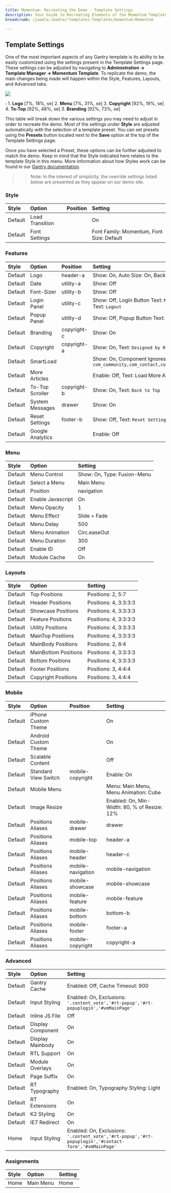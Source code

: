```yaml
---
title: Momentum: Recreating the Demo - Template Settings
description: Your Guide to Recreating Elements of the Momentum Template for Joomla
breadcrumb: /joomla:Joomla/!templates:Templates/momentum:Momentum

---
```


Template Settings
-----
One of the most important aspects of any Gantry template is its ability to be easily customized using the settings present in the Template Settings page. These settings can be adjusted by navigating to **Administration -> Template Manager -> Momentum Template**. To replicate the demo, the main changes being made will happen within the Style, Features, Layouts, and Advanced tabs. 

![](assets/momentum2.jpeg)

:   1. **Logo** [7%, 18%, se]
    2. **Menu** [7%, 31%, se]
    3. **Copyright** [92%, 19%, se]
    4. **To-Top** [92%, 48%, se]
    3. **Branding** [92%, 73%, se]

This table will break down the various settings you may need to adjust in order to recreate the demo. Most of the settings under **Style** are adjusted automatically with the selection of a template preset. You can set presets using the **Presets** button located next to the **Save** option at the top of the Template Settings page.

Once you have selected a Preset, these options can be further adjusted to match the demo. Keep in mind that the Style indicated here relates to the template Style in this menu. More information about how Styles work can be found in our [Gantry documentation][Style].

>> Note: In the interest of simplicity, the override settings listed below are presented as they appear on our demo site.

### Style

| Style   | Option          | Position | Setting                                    |  
| :------ | :-------------- | :------- | :----------------------------------------- |  
| Default | Load Transition |          | On                                         |   
| Default | Font Settings   |          | Font Family: Momentum, Font Size: Default  |  

### Features

| Style   | Option           | Position     | Setting                                                                                 |  
| :------ | :--------------- | :----------- | :-------------------------------------------------------------------------------------- |  
| Default | Logo             | header-a     | Show: On, Auto Size: On, Background: Dark                                               |  
| Default | Date             | utility-a    | Show: Off                                                                               |  
| Default | Font-Sizer       | utility-b    | Show: Off                                                                               |  
| Default | Login Panel      | utility-c    | Show: Off, Login Button Text: `Member Login`, Logout Button Text: `Logout`              |  
| Default | Popup Panel      | utility-d    | Show: Off, Popup Button Text: `Popup Module`                                            |  
| Default | Branding         | copyright-c  | Show: On                                                                                |  
| Default | Copyright        | copyright-a  | Show: On, Text: `Designed by RocketTheme`                                               |  
| Default | SmartLoad        |              | Show: On, Component Ignores: `com_community,com_contact,com_k2,com_tienda,com_weblinks` |  
| Default | More Articles    |              | Enable: Off, Text: Load More Articles, Hide Pagination: On                              |  
| Default | To-Top Scroller  | copyright-b  | Show: On, Text: `Back to Top`                                                           |  
| Default | System Messages  | drawer       | Show: On                                                                                |  
| Default | Reset Settings   | footer-b     | Show: Off, Text: `Reset Settings`                                                       |  
| Default | Google Analytics |              | Enable: Off                                                                             |   

### Menu

| Style   | Option                  | Setting                                    |  
| :------ | :---------------------- | :----------------------------------------- |  
| Default | Menu Control            | Show: On, Type: Fusion-Menu                |  
| Default | Select a Menu           | Main Menu                                  |  
| Default | Position                | navigation                                 |
| Default | Enable Javascript       | On                                         |  
| Default | Menu Opacity            | 1                                          |  
| Default | Menu Effect             | Slide + Fade                               |  
| Default | Menu Delay              | 500                                        |  
| Default | Menu Animation          | Circ.easeOut                               |  
| Default | Menu Duration           | 300                                        |  
| Default | Enable ID               | Off                                        |  
| Default | Module Cache            | On                                         |  

### Layouts

| Style   | Option               | Setting               |  
| :------ | :------------------- | :-------------------- |  
| Default | Top Positions        | Positions: 2, 5:7     |  
| Default | Header Positions     | Positions: 4, 3:3:3:3 |  
| Default | Showcase Positions   | Positions: 4, 3:3:3:3 |  
| Default | Feature Positions    | Positions: 4, 3:3:3:3 |  
| Default | Utility Positions    | Positions: 4, 3:3:3:3 |  
| Default | MainTop Positions    | Positions: 4, 3:3:3:3 |  
| Default | MainBody Positions   | Positions: 2, 8:4     |  
| Default | MainBottom Positions | Positions: 4, 3:3:3:3 |  
| Default | Bottom Positions     | Positions: 4, 3:3:3:3 |  
| Default | Footer Positions     | Positions: 3, 4:4:4   |  
| Default | Copyright Positions  | Positions: 3, 4:4:4   |  

### Mobile

| Style   | Option               | Position          | Setting                                      |  
| :------ | :------------------- | :---------------- | :------------------------------------------- |  
| Default | iPhone Custom Theme  |                   | On                                           |  
| Default | Android Custom Theme |                   | On                                           |  
| Default | Scalable Content     |                   | Off                                          |  
| Default | Standard View Switch | mobile-copyright  | Enable: On                                   |  
| Default | Mobile Menu          |                   | Menu: Main Menu, Menu Animation: Cube        |  
| Default | Image Resize         |                   | Enabled: On, Min-Width: 80, % of Resize: 12% |  
| Default | Positions Aliases    | mobile-drawer     | drawer                                       |  
| Default | Positions Aliases    | mobile-top        | header-a                                     |  
| Default | Positions Aliases    | mobile-header     | header-c                                     |  
| Default | Positions Aliases    | mobile-navigation | mobile-navigation                            |  
| Default | Positions Aliases    | mobile-showcase   | mobile-showcase                              |  
| Default | Positions Aliases    | mobile-feature    | mobile-feature                               |  
| Default | Positions Aliases    | mobile-bottom     | bottom-b                                     |  
| Default | Positions Aliases    | mobile-footer     | footer-a                                     |  
| Default | Positions Aliases    | mobile-copyright  | copyright-a                                  |   

### Advanced

| Style   | Option            | Setting                                                                                               |  
| :------ | :---------------- | :---------------------------------------------------------------------------------------------------- |  
| Default | Gantry Cache      | Enabled: Off, Cache Timeout: 900                                                                      |  
| Default | Input Styling     | Enabled: On, Exclusions: `'.content_vote','#rt-popup','#rt-popuplogin','#vmMainPage'`                 |  
| Default | Inline JS File    | Off                                                                                                   |  
| Default | Display Component | On                                                                                                    |  
| Default | Display Mainbody  | On                                                                                                    |  
| Default | RTL Support       | On                                                                                                    |  
| Default | Module Overlays   | On                                                                                                    |  
| Default | Page Suffix       | On                                                                                                    |  
| Default | RT Typography     | Enabled: On, Typography Styling: Light                                                                |  
| Default | RT Extensions     | On                                                                                                    |  
| Default | K2 Styling        | On                                                                                                    |  
| Default | IE7 Redirect      | On                                                                                                    |  
| Home    | Input Styling     | Enabled: On, Exclusions: `'.content_vote','#rt-popup','#rt-popuplogin','#contact-form','#vmMainPage'` |  

### Assignments

| Style | Option    | Setting |  
| :---- | :-------- | :------ |  
| Home  | Main Menu | Home    |  

[demo25]: assets/momentum.jpg
[menu]: ../../start/menu.md
[Style]: http://docs.gantry.org/gantry4/configure
[momentum2]: assets/momentum2.jpeg